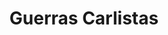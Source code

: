 ﻿---
title: "Guerras Carlistas"
permalink: periodes_388.html
layout: periode
dataInici: 1833
dataFi: 1900
sidebar: periodes
pares:
  - 309:
    title: "Edad Contemporánea"
    dataInici: "(1776)"

fills:
  - 389:
    title: "Primera Guerra Carlista"
    dataInici: "(1833-10-02)"
    dataFi: "(1840-07-06)"

jocsPrincipals:
jocsEscenaris:
jocsEpoca:
jocsEpocaEscenaris:
---

